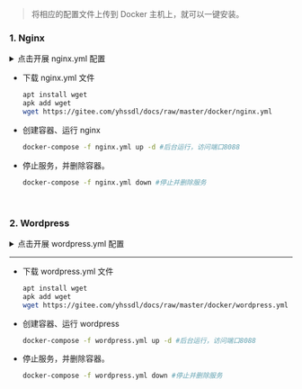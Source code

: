 > 将相应的配置文件上传到 Docker 主机上，就可以一键安装。


### 1. Nginx
<details>
<summary>点击开展 nginx.yml 配置</summary><pre><code>
version: "3.1"
services:
   web:
     #使用的镜像
     image: nginx:alpine3.19
     #容器的映射端口
     ports:
       - 80:80
     #定义挂载点         
     volumes:
       - html:/usr/share/nginx/html
       - etc:/etc/nginx
       - logs:/var/log/nginx
     #docker 重启后，容器自启动
     restart: always
volumes:
  html:
  etc:
  logs:
</code></pre></details>

- 下载 nginx.yml 文件

    ```sh
    apt install wget
    apk add wget
    wget https://gitee.com/yhssdl/docs/raw/master/docker/nginx.yml
    ```

- 创建容器、运行 nginx

    ```sh
    docker-compose -f nginx.yml up -d #后台运行，访问端口8088
    ```

- 停止服务，并删除容器。

    ```sh
    docker-compose -f nginx.yml down #停止并删除服务
    ```

<br>

### 2. Wordpress
<details>
<summary>点击开展 wordpress.yml 配置</summary><pre><code>
version: '3.1'
services:
  wordpress:
    image: wordpress
    restart: always
    ports:
      - 8088:80
    environment:
      WORDPRESS_DB_HOST: db
      WORDPRESS_DB_USER: exampleuser
      WORDPRESS_DB_PASSWORD: examplepass
      WORDPRESS_DB_NAME: exampledb
    volumes:
      - wordpress:/var/www/html
  db:
    image: mysql:5.7
    restart: always
    environment:
      MYSQL_DATABASE: exampledb
      MYSQL_USER: exampleuser
      MYSQL_PASSWORD: examplepass
      MYSQL_RANDOM_ROOT_PASSWORD: '1'
    volumes:
      - db:/var/lib/mysql
volumes:
  wordpress:
  db:
</code></pre></details>

---

- 下载 wordpress.yml 文件

    ```sh
    apt install wget
    apk add wget
    wget https://gitee.com/yhssdl/docs/raw/master/docker/wordpress.yml
    ```

- 创建容器、运行 wordpress

    ```sh
    docker-compose -f wordpress.yml up -d #后台运行，访问端口8088
    ```

- 停止服务，并删除容器。

    ```sh
    docker-compose -f wordpress.yml down #停止并删除服务
    ```
